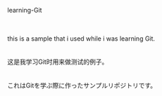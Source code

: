learning-Git <br><br><br>

this is a sample that i used while i was learning Git.<br><br><br>
这是我学习Git时用来做测试的例子。<br><br><br>
これはGitを学ぶ際に作ったサンプルリポジトリです。<br><br><br>
